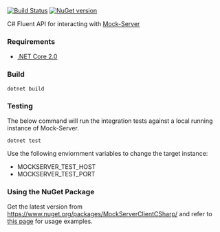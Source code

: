 [![Build Status](https://travis-ci.org/picadoh/mockserver-client-csharp.svg?branch=master)](https://travis-ci.org/picadoh/mockserver-client-csharp) [![NuGet version](https://badge.fury.io/nu/MockServerClientCSharp.svg)](https://badge.fury.io/nu/MockServerClientCSharp)

C# Fluent API for interacting with [Mock-Server](http://www.mock-server.com/)

### Requirements

- [.NET Core 2.0](https://www.microsoft.com/net/download/core)

### Build

    dotnet build

### Testing

The below command will run the integration tests against a local running instance of Mock-Server.

    dotnet test

Use the following enviornment variables to change the target instance:

- MOCKSERVER\_TEST\_HOST
- MOCKSERVER\_TEST\_PORT

### Using the NuGet Package

Get the latest version from https://www.nuget.org/packages/MockServerClientCSharp/ and refer to [this page](docs/Samples.md) for usage examples.
